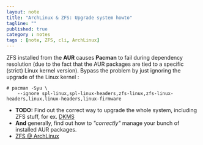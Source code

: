 ```yaml
---
layout: note
title: "ArchLinux & ZFS: Upgrade system howto"
tagline: ""
published: true
category : notes
tags : [note, ZFS, cli, ArchLinux]
---
```


ZFS installed from the __AUR__ causes __Pacman__ to fail during dependency
resolution (due to the fact that the AUR packages are tied to a specific
(strict) Linux kernel version).  Bypass the problem by just ignoring the upgrade
of the Linux kernel :

    # pacman -Syu \
        --ignore spl-linux,spl-linux-headers,zfs-linux,zfs-linux-headers,linux,linux-headers,linux-firmware

* __TODO:__ Find out the correct way to upgrade the whole system, including ZFS
stuff, for ex. [DKMS](https://wiki.archlinux.org/index.php/Dynamic_Kernel_Module_Support)
* __And__ generally, find out how to _"correctly"_ manage your bunch of installed
AUR packages.
* [ZFS @ ArchLinux](https://wiki.archlinux.org/index.php/ZFS)
